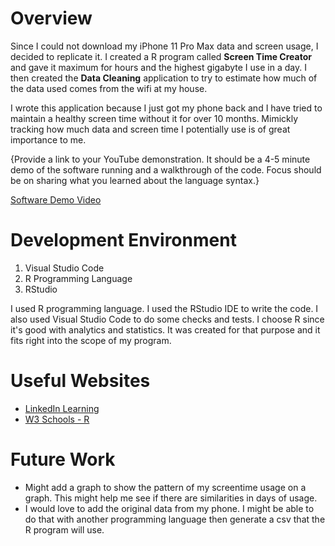# Overview

Since I could not download my iPhone 11 Pro Max data and screen usage, I decided to replicate it. I created a R program called **Screen Time Creator** and gave it maximum for hours and the highest gigabyte I use in a day. I then created the **Data Cleaning** application to try to estimate how much of the data used comes from the wifi at my house.

I wrote this application because I just got my phone back and I have tried to maintain a healthy screen time without it for over 10 months. Mimickly tracking how much data and screen time I potentially use is of great importance to me.

{Provide a link to your YouTube demonstration. It should be a 4-5 minute demo of the software running and a walkthrough of the code. Focus should be on sharing what you learned about the language syntax.}

[Software Demo Video](http://youtube.link.goes.here)

# Development Environment

1. Visual Studio Code
2. R Programming Language
3. RStudio

I used R programming language. I used the RStudio IDE to write the code. I also used Visual Studio Code to do some checks and tests. I choose R since it's good with analytics and statistics. It was created for that purpose and it fits right into the scope of my program.

# Useful Websites

- [LinkedIn Learning](https://www.linkedin.com/learning/r-for-data-science-analysis-and-visualization?u=2153100)
- [W3 Schools - R](https://my-learning.w3schools.com/tutorial/r)

# Future Work

- Might add a graph to show the pattern of my screentime usage on a graph. This might help me see if there are similarities in days of usage.
- I would love to add the original data from my phone. I might be able to do that with another programming language then generate a csv that the R program will use.
